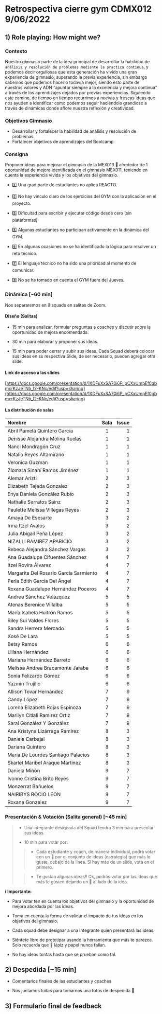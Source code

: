 # Retrospectiva cierre gym CDMX012 9/06/2022

## 1) Role playing: How might we?

### Contexto

Nuestro gimnasio parte de la idea principal de desarrollar la habilidad de `análisis y resolución de problemas mediante la practica continua`, y podemos decir orgullosas que esta generación ha vivido una gran experiencia de gimnasio, superando la previa experiencia, sin embargo sabemos que podemos hacerlo todavía mejor, siendo esto parte de nuestros valores y ADN “apuntar siempre a la excelencia y mejora continua” a través de los aprendizajes dejados por previas experiencias. Siguiendo este camino, de tiempo en tiempo recurrimos a nuevas y frescas ideas que nos ayuden a identificar como podemos seguir haciéndolo grandioso a través de dinámicas donde aflore nuestra reflexión y creatividad.

### Objetivos Gimnasio

- Desarrollar y fortalecer la habilidad de análisis y resolución de problemas
- Fortalecer objetivos de aprendizajes del Bootcamp

### Consigna

Proponer ideas para mejorar el gimnasio de la MEX013 💪 alrededor de 1 oportunidad de mejora identificada en el gimnasio MEX011, teniendo en cuenta la experiencia vivida y los objetivos del gimnasio.

- 1️⃣ Una gran parte de estudiantes no aplica REACTO.
- 2️⃣ No hay vinculo claro de los ejercicios del GYM con la aplicación en el proyecto.
- 3️⃣ Dificultad para escribir y ejecutar código desde cero (sin plataformas)

- 5️⃣ Algunas estudiantes no participan activamente en la dinámica del GYM.
- 6️⃣ En algunas ocasiones no se ha identificado la lógica para resolver un reto técnico.
- 7️⃣ El lenguaje técnico no ha sido una prioridad al momento de comunicar.

- 9️⃣ No se ha tomado en cuenta el GYM fuera del Jueves.

### Dinámica [~60 min]

Nos separaremos en 9 squads en salitas de Zoom.

#### Diseño (Salitas)

- 15 min para analizar, formular preguntas a coaches y discutir sobre la oportunidad de mejora encomendada.

- 30 min para elaborar y proponer sus ideas.

- 15 min para poder cerrar y subir sus ideas. Cada Squad deberá colocar sus ideas en su respectiva Slide, de ser necesario, pueden agregar otra slide.

#### Link de acceso a las slides

[https://docs.google.com/presentation/d/1XDFuXxSA70i6P_pCXxUmpEf0gbmcrKzJeTNb_l2-KNc/edit?usp=sharing](https://docs.google.com/presentation/d/1XDFuXxSA70i6P_pCXxUmpEf0gbmcrKzJeTNb_l2-KNc/edit?usp=sharing)

#### La distribución de salas

|Nombre     |Sala      | Issue |
| :---      | :----:    |  ---: |
|Abril Pamela Quintero García| 1| 1|
|Denisse Alejandra Molina Ruelas| 1| 1|
|Nanci Mondragón Cruz| 1| 1|
|Natalia  Reyes Altamirano| 1| 1|
|Veronica Guzman| 1| 1|
|Ziomara Sinahí Ramos Jiménez| 1| 1|
|Alemar Arizti| 2| 3|
|Elizabeth Tejeda Gonzalez| 2| 3|
|Enya Daniela González Rubio| 2| 3|
|Nathalie Serratos Sainz| 2| 3|
|Paulette Melissa Villegas Reyes| 2| 3|
|Amaya De Esesarte| 3| 2|
|Irma Itzel Avalos| 3| 2|
|Julia Abigail Peña López| 3| 2|
|NIZALLI RAMIREZ APARICIO| 3| 2|
|Rebeca Alejandra Sánchez Vargas| 3| 2|
|Ana Guadalupe Cifuentes Sánchez| 4| 7|
|Itzel Rovira Álvarez| 4| 7|
|Margarita Del Rosario García Sarmiento| 4| 7|
|Perla Edith García Del Ángel| 4| 7|
|Roxana Guadalupe Hernández Poceros| 4| 7|
|Andrea Sánchez Velázquez| 5| 5|
|Atenas Berenice Villalba| 5| 5|
|María Isabela Huitrón Ramos| 5| 5|
|Riley Sui Valdes Flores| 5| 5|
|Sandra Herrera Mercado| 5| 5|
|Xosé De Lara| 5| 5|
|Betsy Ramos| 6| 6|
|Liliana Hernández| 6| 6|
|Mariana Hernández Barreto| 6| 6|
|Melissa Andrea Bracamonte Jaraba| 6| 6|
|Sonia Felizardo Gómez| 6| 6|
|Yazmin Trujillo| 6| 6|
|Allison Tovar Hernández| 7| 9|
|Candy López| 7| 9|
|Lorena Elizabeth Rojas Espinoza| 7| 9|
|Marilyn Citlali Ramirez Ortiz| 7| 9|
|Saraí González Y González| 7| 9|
|Ana Kristyna Lizárraga Ramirez| 8| 3|
|Daniela Carbajal| 8| 3|
|Dariana  Quintero| 8| 3|
|María De Lourdes Santiago Palacios| 8| 3|
|Skarlet Maribel Araque Martinez| 8| 3|
|Daniela Miñón| 9| 7|
|Ivonne Cristina Brito Reyes| 9| 7|
|Monzerrat Bañuelos| 9| 7|
|NAIRIBYS ROCIO LEON| 9| 7|
|Roxana Gonzalez| 9| 7|

### Presentación & Votación (Salita general) [~45 min]

> - Una integrante designada del Squad tendrá 3 min para presentar sus ideas.
>
>- 10 min para votar por:
>
> > - Cada estudiante y coach, de manera individual, podrá votar con un  💛 por el conjunto de ideas (estrategia) que más le guste, debajo de la línea. Si hay más de un slide, vota en el primero.
>
> > - Te gustan algunas ideas!! Ok, podrás votar por las ideas que más te gusten dejando un 💜 al lado de la idea.

__ℹ️ Importante:__

- Para votar ten en cuenta los objetivos del gimnasio y la oportunidad de mejora abordada por las ideas.

- Toma en cuenta la forma de validar el impacto de tus ideas en los objetivos del gimnasio.

- Cada squad debe designar a una integrante quien presentará las ideas.

- Siéntete libre de prototipar usando la herramienta que más te parezca. Solo recuerda que 📝 lápiz y papel nunca fallan.

- No hay ideas tontas hasta que se prueban como tal.

## 2) Despedida [~15 min]

- Comentarios finales de las estudiantes y coaches

- Nos juntamos todas para tomarnos una fotos de despedida 📸

## 3) Formulario final de feedback
